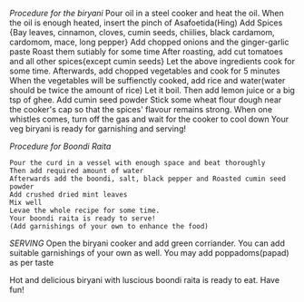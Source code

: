 _Procedure for the biryani_
    Pour oil in a steel cooker and heat the oil.
    When the oil is enough heated, insert the pinch of Asafoetida(Hing)
    Add Spices {Bay leaves, cinnamon, cloves, cumin seeds, chiilies, black cardamom, cardomom, mace, long pepper}
    Add chopped onions and the ginger-garlic paste
    Roast them sutiably for some time
    After roasting, add cut tomatoes and all other spices{except cumin seeds}
    Let the above ingredients cook for some time.
    Afterwards, add chopped vegetables and cook for 5 minutes
    When the vegetables will be suffienctly cooked, add rice and water(water should be twice the amount of rice)
    Let it boil.
    Then add lemon juice or a big tsp of ghee. 
    Add cumin seed powder
    Stick some wheat flour dough near the cooker's cap so that the spices' flavour remains strong.
    When one whistles comes, turn off the gas and wait for the cooker to cool down
    Your veg biryani is ready for garnishing and serving!

_Procedure for Boondi Raita_

    Pour the curd in a vessel with enough space and beat thoroughly
    Then add required amount of water
    Afterwards add the boondi, salt, black pepper and Roasted cumin seed powder
    Add crushed dried mint leaves 
    Mix well
    Levae the whole recipe for some time.
    Your boondi raita is ready to serve!
    (Add garnishings of your own to enhance the food)


_SERVING_
    Open the biryani cooker and add green corriander.
    You can add suitable garnishings of your own as well.
    You may add poppadoms(papad) as per taste


Hot and delicious biryani with luscious boondi raita is ready to eat. Have fun!